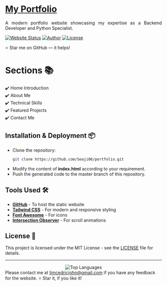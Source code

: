 # <a href="#" target="_blank">My Portfolio</a>
<p align="justify">A modern portfolio website showcasing my expertise as a Backend Developer and Python Specialist.</p>

[![Website Status](https://img.shields.io/badge/Website%20Status-Online-green)]()
[![Author](https://img.shields.io/badge/Author-Cedric%20John-purple.svg)](https://github.com/Seaji06)
<a href="LICENSE"><img alt="License" src="http://img.shields.io/:license-mit-blue.svg?style=flat-square?style=flat-square" /></a>

:star: Star me on GitHub — it helps!

# Sections 📚

✔️ Home Introduction\
✔️ About Me\
✔️ Technical Skills\
✔️ Featured Projects\
✔️ Contact Me

## Installation & Deployment 📦
- Clone the repository:
  ```bash
  git clone https://github.com/Seaji06/portfolio.git
  ```
- Modify the content of <b>index.html</b> according to your requirement.
- Push the generated code to the master branch of this repository.

## Tools Used 🛠️
* [<b>GitHub</b>](https://github.com/) - To host the static website
* [<b>Tailwind CSS</b>](https://tailwindcss.com/) - For modern and responsive styling
* [<b>Font Awesome</b>](https://fontawesome.com/) - For icons
* [<b>Intersection Observer</b>](https://developer.mozilla.org/en-US/docs/Web/API/Intersection_Observer_API) - For scroll animations

## License 📄
This project is licensed under the MIT License - see the [LICENSE](./LICENSE) file for details.

---

<div align="center">
  <img src="https://github-readme-stats.vercel.app/api/top-langs/?username=Seaji06&layout=compact&theme=dark" alt="Top Languages" />
</div

Please contact me at limcedricjohn@gmail.com if you have any feedback for the website. :star: Star it, if you like it!
